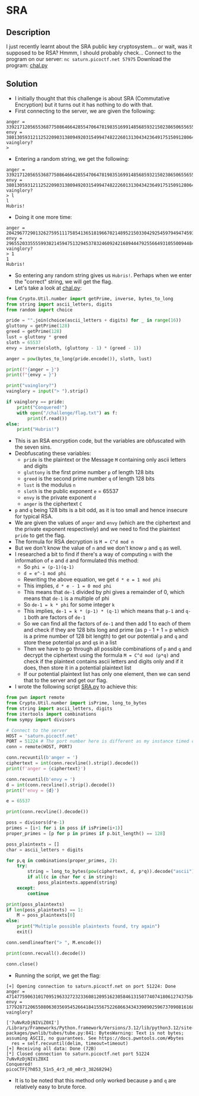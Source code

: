 # SRA
## Description
I just recently learnt about the SRA public key cryptosystem... or wait, was it supposed to be RSA? Hmmm, I should probably check...
Connect to the program on our server: `nc saturn.picoctf.net 57975`
Download the program: [chal.py](./chal.py)
## Solution
- I initially thought that this challenge is about SRA (Commutative Encryption) but it turns out it has nothing to do with that.
- First connecting to the server, we are given the following:
```
anger = 33921712056553687750864664285547064781983516991485685932150238650655655133733
envy = 38013059312112522090313809492031549947482226013130434236491751509128064275649
vainglory?
> 
```
- Entering a random string, we get the following:
```
anger = 33921712056553687750864664285547064781983516991485685932150238650655655133733
envy = 38013059312112522090313809492031549947482226013130434236491751509128064275649
vainglory?
> l
l
Hubris!
```
- Doing it one more time:
```
anger = 20429677290132627595111758541365181966702148952150330429254597949474593951930
envy = 29655203355559938214594751329453783246092421689444792556649310550094484889601
vainglory?
> 1
1
Hubris!
```
- So entering any random string gives us `Hubris!`. Perhaps when we enter the "correct" string, we will get the flag.
- Let's take a look at [chal.py](./chal.py):
```python
from Crypto.Util.number import getPrime, inverse, bytes_to_long
from string import ascii_letters, digits
from random import choice

pride = "".join(choice(ascii_letters + digits) for _ in range(16))
gluttony = getPrime(128)
greed = getPrime(128)
lust = gluttony * greed
sloth = 65537
envy = inverse(sloth, (gluttony - 1) * (greed - 1))

anger = pow(bytes_to_long(pride.encode()), sloth, lust)

print(f"{anger = }")
print(f"{envy = }")

print("vainglory?")
vainglory = input("> ").strip()

if vainglory == pride:
    print("Conquered!")
    with open("/challenge/flag.txt") as f:
        print(f.read())
else:
    print("Hubris!")
```
- This is an RSA encryption code, but the variables are obfuscated with the seven sins.
- Deobfuscating these variables:
  - `pride` is the plaintext or the Message `M` containing only ascii letters and digits
  - `gluttony` is the first prime number `p` of length 128 bits
  - `greed` is the second prime number `q` of length 128 bits
  - `lust` is the modulus `n`
  - `sloth` is the public exponent `e` = 65537
  - `envy` is the private exponent `d`
  - `anger` is the ciphertext `C`
- `p` and `q` being 128 bits is a bit odd, as it is too small and hence insecure for typical RSA.
- We are given the values of `anger` and `envy` (which are the ciphertext and the private exponent respectively) and we need to find the plaintext `pride` to get the flag.
- The formula for RSA decryption is `M = C^d mod n`
- But we don't know the value of `n` and we don't know `p` and `q` as well.
- I researched a bit to find if there's a way of computing `n` with the information of `e` and `d` and formulated this method:
  - So `phi = (p-1)(q-1)`
  - `d = e^-1 mod phi`
  - Rewriting the above equation, we get `d * e = 1 mod phi`
  - This implies, `d * e - 1 = 0 mod phi`
  - This means that `de-1` divided by phi gives a remainder of 0, which means that `de-1` is a multiple of phi
  - So `de-1 = k * phi` for some integer `k`
  - This implies, `de-1 = k * (p-1) * (q-1)` which means that `p-1` and `q-1` both are factors of `de-1`
  - So we can find all the factors of `de-1` and then add 1 to each of them and check if they are 128 bits long and prime (as p - 1 + 1 = p which is a prime number of 128 bit length) to get our potential `p` and `q` and store these potential `p`s and `q`s in a list
  - Then we have to go through all possible combinations of `p` and `q` and decrypt the ciphertext using the formula `M = C^d mod (p*q)` and check if the plaintext contains ascii letters and digits only and if it does, then store it in a potential plaintext list
  - If our potential plaintext list has only one element, then we can send that to the server and get our flag.
- I wrote the following script [SRA.py](./SRA.py) to achieve this:
```python
from pwn import remote
from Crypto.Util.number import isPrime, long_to_bytes
from string import ascii_letters, digits
from itertools import combinations
from sympy import divisors

# Connect to the server
HOST = 'saturn.picoctf.net'
PORT = 51224 # The port number here is different as my instance timed out and launching a new instance gave a different port number
conn = remote(HOST, PORT)

conn.recvuntil(b'anger = ')
ciphertext = int(conn.recvline().strip().decode())
print(f'anger = {ciphertext}')

conn.recvuntil(b'envy = ')
d = int(conn.recvline().strip().decode())
print(f'envy = {d}')

e = 65537

print(conn.recvline().decode())

poss = divisors(d*e-1)
primes = [i+1 for i in poss if isPrime(i+1)]
proper_primes = [p for p in primes if p.bit_length() == 128]

poss_plaintexts = []
char = ascii_letters + digits

for p,q in combinations(proper_primes, 2):
    try:
        string = long_to_bytes(pow(ciphertext, d, p*q)).decode("ascii")
        if all(c in char for c in string):
            poss_plaintexts.append(string)
    except:
        continue

print(poss_plaintexts)
if len(poss_plaintexts) == 1:
    M = poss_plaintexts[0]
else:
    print("Multiple possible plaintexts found, try again")
    exit()

conn.sendlineafter("> ", M.encode())

print(conn.recvall().decode())

conn.close()
```
- Running the script, we get the flag:
```
[+] Opening connection to saturn.picoctf.net on port 51224: Done
anger = 47147759063101709519633272323360812095162305846131507740741806127437584220862
envy = 17792871206550806303569545266418415567522686634343390902596737090816168837937
vainglory?

['7uNvRzDjNIViZ0XI']
/Library/Frameworks/Python.framework/Versions/3.12/lib/python3.12/site-packages/pwnlib/tubes/tube.py:841: BytesWarning: Text is not bytes; assuming ASCII, no guarantees. See https://docs.pwntools.com/#bytes
  res = self.recvuntil(delim, timeout=timeout)
[+] Receiving all data: Done (72B)
[*] Closed connection to saturn.picoctf.net port 51224
7uNvRzDjNIViZ0XI
Conquered!
picoCTF{7h053_51n5_4r3_n0_m0r3_38268294}
```
- It is to be noted that this method only worked because `p` and `q` are relatively easy to brute force.